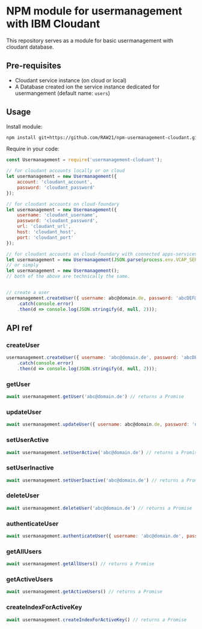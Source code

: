 # NPM module for usermanagement with IBM Cloudant
This repository serves as a module for basic usermanagement with cloudant database.

## Pre-requisites
- Cloudant service instance (on cloud or local)
- A Database created ion the service instance dedicated for usermangement (default name: `users`)

## Usage
Install module:
```bash
npm install git+https://github.com/RAW21/npm-usermanagement-cloudant.git --save
```

Require in your code:
```javascript
const Usermanagement = require('usermanagement-cloduant');

// for cloudant accounts locally or on cloud
let usermanagement = new Usermanagement({
	account: 'cloudant_account', 
	password: 'cloudant_password'
});

// for cloudant accounts on cloud-foundary
let usermanagement = new Usermanagement({
	username: 'cloudant_username', 
	password: 'cloudant_password',
	url: 'cloudant_url',
	host: 'cloudant_host',
	port: 'cloudant_port'
});

// for cloudant accounts on cloud-foundary with connected apps-services via VCAP_SERVICES env var
let usermanagement = new Usermanagement(JSON.parse(process.env.VCAP_SERVICES).cloudantNoSQLDB[0].credentials);
// or simply
let usermanagement = new Usermanagement();
// both of the above are technically the same.


// create a user
usermanagement.createUser({ username: abc@domain.de, password: 'abcDEF@123' })
	.catch(console.error)
	.then(d => console.log(JSON.stringify(d, null, 2)));
```

## API ref
### createUser
```javascript
usermanagement.createUser({ username: 'abc@domain.de', password: 'abcDEF@123' })
	.catch(console.error)
	.then(d => console.log(JSON.stringify(d, null, 2)));
```

### getUser
```javascript
await usermanagement.getUser('abc@domain.de') // returns a Promise
```

### updateUser
```javascript
await usermanagement.updateUser({ username: abc@domain.de, password: 'newPassword', role: 'newRole' }) // returns a Promise
```

### setUserActive
```javascript
await usermanagement.setUserActive('abc@domain.de') // returns a Promise
```

### setUserInactive
```javascript
await usermanagement.setUserInactive('abc@domain.de') // returns a Promise
```

### deleteUser
```javascript
await usermanagement.deleteUser('abc@domain.de') // returns a Promise
```

### authenticateUser
```javascript
await usermanagement.authenticateUser({ username: 'abc@domain.de', password: 'passwordToBeVarified' }) // returns a Promise
```

### getAllUsers
```javascript
await usermanagement.getAllUsers() // returns a Promise
```

### getActiveUsers
```javascript
await usermanagement.getActiveUsers() // returns a Promise
```

### createIndexForActiveKey
```javascript
await usermanagement.createIndexForActiveKey() // returns a Promise
```
